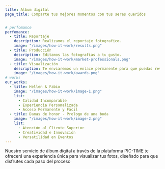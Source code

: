 ```yaml
---
title: Album digital
page_title: Comparte tus mejores momentos con tus seres queridos


# perfomance
perfomance:
  - title: Reportaje
    description: Realizamos el reportaje fotografico.
    image: "/images/how-it-work/results.png"
  - title: Producción
    description: Editamos las fotografias a tu gusto.
    image: "/images/how-it-work/market-professionals.png"
  - title: Visualización
    description: Te enviaremos un enlace permanente para que puedas revivir tus recuerdos siempre que lo desees.
    image: "/images/how-it-work/awards.png"
# works
our_works:
  - title: Hellen & Fabio 
    image: "/images/how-it-work/image-1.png"
    list:
      - Calidad Incomparable
      - Experiencia Personalizada
      - Acceso Permanente y Fácil
  - title: Damas de honor - Prologo de una boda
    image: "/images/how-it-work/image-2.png"
    list:
      - Atención al Cliente Superior
      - Creatividad e Innovación
      - Versatilidad en Eventos
---
```

Nuestro servicio de álbum digital a través de la plataforma PIC-TIME te ofrecerá una experiencia única para visualizar tus fotos, diseñado para que disfrutes cada paso del proceso 
